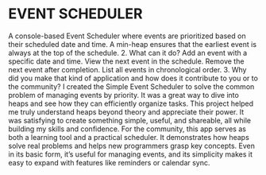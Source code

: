 # EVENT SCHEDULER

A console-based Event Scheduler where events are prioritized based on their scheduled date and time. A min-heap ensures that the earliest event is always at the top of the schedule.
2. What can it do?
Add an event with a specific date and time. View the next event in the schedule. Remove the next event after completion. List all events in chronological order.
3. Why did you make that kind of application and how does it contribute to you or to the community?
I created the Simple Event Scheduler to solve the common problem of managing events by priority. It was a great way to dive into heaps and see how they can efficiently organize tasks. This project helped me truly understand heaps beyond theory and appreciate their power. It was satisfying to create something simple, useful, and shareable, all while building my skills and confidence.
For the community, this app serves as both a learning tool and a practical scheduler. It demonstrates how heaps solve real problems and helps new programmers grasp key concepts. Even in its basic form, it’s useful for managing events, and its simplicity makes it easy to expand with features like reminders or calendar sync.
